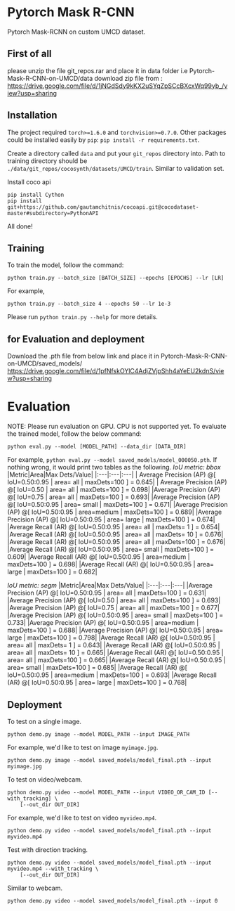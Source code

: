 # Pytorch Mask R-CNN
Pytorch Mask-RCNN on custom UMCD dataset.
## First of all
please unzip the file git_repos.rar  and place it in data folder i.e Pytorch-Mask-R-CNN-on-UMCD/data
download zip file from : https://drive.google.com/file/d/1jNGdSdy9kKX2uSYqZpSCcBXcxWq99yb_/view?usp=sharing

## Installation
The project required `torch>=1.6.0` and `torchvision>=0.7.0`.
Other packages could be installed easily by `pip`: `pip install -r requirements.txt`.

Create a directory called `data` and put your `git_repos` directory into. Path to training directory should be `./data/git_repos/cocosynth/datasets/UMCD/train`. Similar to validation set.

Install coco api
```
pip install Cython
pip install git+https://github.com/gautamchitnis/cocoapi.git@cocodataset-master#subdirectory=PythonAPI
```
All done!


## Training
To train the model, follow the command:
```
python train.py --batch_size [BATCH_SIZE] --epochs [EPOCHS] --lr [LR]
```
For example,
 ```
 python train.py --batch_size 4 --epochs 50 --lr 1e-3
 ```
Please  run `python train.py --help` for more details.

## for Evaluation and deployment
Download the .pth file from below link and place it in Pytorch-Mask-R-CNN-on-UMCD/saved_models/
https://drive.google.com/file/d/1pfNfskOYlC4AdjZVjpShh4aYeEU2kdnS/view?usp=sharing

# Evaluation
NOTE: Please run evaluation on GPU. CPU is not supported yet.
To evaluate the trained model, follow the below command:
```
python eval.py --model [MODEL_PATH] --data_dir [DATA_DIR]
```
For example, `python eval.py --model saved_models/model_000050.pth`. If nothing wrong, it would
print two tables as the following.
*IoU metric: bbox*
|Metric|Area|Max Dets/Value|
|:---|:---|:---|
| Average Precision  (AP) @[ IoU=0.50:0.95 | area=   all | maxDets=100 ] = 0.645|
| Average Precision  (AP) @[ IoU=0.50      | area=   all | maxDets=100 ] = 0.698|
 |Average Precision  (AP) @[ IoU=0.75      | area=   all | maxDets=100 ] = 0.693|
 |Average Precision  (AP) @[ IoU=0.50:0.95 | area= small | maxDets=100 ] = 0.671|
 |Average Precision  (AP) @[ IoU=0.50:0.95 | area=medium | maxDets=100 ] = 0.689|
 |Average Precision  (AP) @[ IoU=0.50:0.95 | area= large | maxDets=100 ] = 0.674|
 |Average Recall     (AR) @[ IoU=0.50:0.95 | area=   all | maxDets=  1 ] = 0.654|
 |Average Recall     (AR) @[ IoU=0.50:0.95 | area=   all | maxDets= 10 ] = 0.676|
 |Average Recall     (AR) @[ IoU=0.50:0.95 | area=   all | maxDets=100 ] = 0.676|
 |Average Recall     (AR) @[ IoU=0.50:0.95 | area= small | maxDets=100 ] = 0.609|
 |Average Recall     (AR) @[ IoU=0.50:0.95 | area=medium | maxDets=100 ] = 0.698|
 |Average Recall     (AR) @[ IoU=0.50:0.95 | area= large | maxDets=100 ] = 0.682|
 
*IoU metric: segm*
|Metric|Area|Max Dets/Value|
|:---|:---|:---|
 |Average Precision  (AP) @[ IoU=0.50:0.95 | area=   all | maxDets=100 ] = 0.631|
 |Average Precision  (AP) @[ IoU=0.50      | area=   all | maxDets=100 ] = 0.693|
 |Average Precision  (AP) @[ IoU=0.75      | area=   all | maxDets=100 ] = 0.677|
 |Average Precision  (AP) @[ IoU=0.50:0.95 | area= small | maxDets=100 ] = 0.733|
 |Average Precision  (AP) @[ IoU=0.50:0.95 | area=medium | maxDets=100 ] = 0.688|
 |Average Precision  (AP) @[ IoU=0.50:0.95 | area= large | maxDets=100 ] = 0.798|
 |Average Recall     (AR) @[ IoU=0.50:0.95 | area=   all | maxDets=  1 ] = 0.643|
 |Average Recall     (AR) @[ IoU=0.50:0.95 | area=   all | maxDets= 10 ] = 0.665|
 |Average Recall     (AR) @[ IoU=0.50:0.95 | area=   all | maxDets=100 ] = 0.665|
 |Average Recall     (AR) @[ IoU=0.50:0.95 | area= small | maxDets=100 ] = 0.685|
 |Average Recall     (AR) @[ IoU=0.50:0.95 | area=medium | maxDets=100 ] = 0.693|
 |Average Recall     (AR) @[ IoU=0.50:0.95 | area= large | maxDets=100 ] = 0.768|

## Deployment
To test on a single image.
```
python demo.py image --model MODEL_PATH --input IMAGE_PATH
```
For example, we'd like to test on image `myimage.jpg`.
```
python demo.py image --model saved_models/model_final.pth --input myimage.jpg
```

To test on video/webcam.
```
python demo.py video --model MODEL_PATH --input VIDEO_OR_CAM_ID [--with_tracking] \
	[--out_dir OUT_DIR]
```
For example, we'd like to test on video `myvideo.mp4`.
```
python demo.py video --model saved_models/model_final.pth --input myvideo.mp4
```
Test with direction tracking.
```
python demo.py video --model saved_models/model_final.pth --input myvideo.mp4 --with_tracking \
	[--out_dir OUT_DIR]
```

Similar to webcam.
```
python demo.py video --model saved_models/model_final.pth --input 0
```
